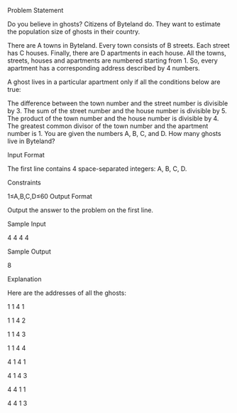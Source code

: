 Problem Statement

Do you believe in ghosts? Citizens of Byteland do. They want to estimate the population size of ghosts in their country.

There are A towns in Byteland. Every town consists of B streets. Each street has C houses. Finally, there are D apartments in each house. All the towns, streets, houses and apartments are numbered starting from 1. So, every apartment has a corresponding address described by 4 numbers.

A ghost lives in a particular apartment only if all the conditions below are true:

The difference between the town number and the street number is divisible by 3. The sum of the street number and the house number is divisible by 5. The product of the town number and the house number is divisible by 4. The greatest common divisor of the town number and the apartment number is 1. You are given the numbers A, B, C, and D. How many ghosts live in Byteland?

Input Format

The first line contains 4 space-separated integers: A, B, C, D.

Constraints

1≤A,B,C,D≤60 Output Format

Output the answer to the problem on the first line.

Sample Input

4 4 4 4 

Sample Output

8 

Explanation

Here are the addresses of all the ghosts:

1 1 4 1 

1 1 4 2 

1 1 4 3 

1 1 4 4 

4 1 4 1 

4 1 4 3 

4 4 1 1 

4 4 1 3
